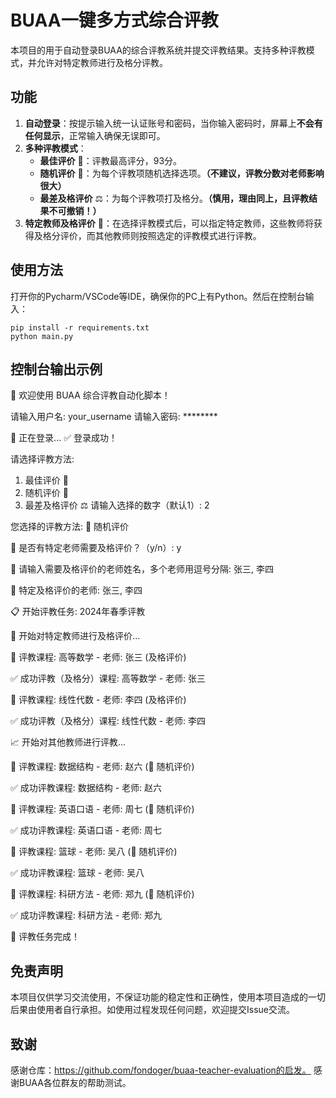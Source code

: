 # BUAA一键多方式综合评教

本项目的用于自动登录BUAA的综合评教系统并提交评教结果。支持多种评教模式，并允许对特定教师进行及格分评教。

## 功能

1. **自动登录**：按提示输入统一认证账号和密码，当你输入密码时，屏幕上**不会有任何显示**，正常输入确保无误即可。
2. **多种评教模式**：
   - **最佳评价** 🌟：评教最高评分，93分。
   - **随机评价** 🎲：为每个评教项随机选择选项。**（不建议，评教分数对老师影响很大）**
   - **最差及格评价** ⚖️：为每个评教项打及格分。**（慎用，理由同上，且评教结果不可撤销！）**
3. **特定教师及格评价** 🎯：在选择评教模式后，可以指定特定教师，这些教师将获得及格分评价，而其他教师则按照选定的评教模式进行评教。

## 使用方法
打开你的Pycharm/VSCode等IDE，确保你的PC上有Python。然后在控制台输入：

```
pip install -r requirements.txt
python main.py
```

## 控制台输出示例

🔐 欢迎使用 BUAA 综合评教自动化脚本！

请输入用户名: your_username
请输入密码: ********

🔄 正在登录...
✅ 登录成功！

请选择评教方法:
1. 最佳评价 🌟
2. 随机评价 🎲
3. 最差及格评价 ⚖️
请输入选择的数字（默认1）: 2

您选择的评教方法: 🎲 随机评价

🎯 是否有特定老师需要及格评价？（y/n）: y

📝 请输入需要及格评价的老师姓名，多个老师用逗号分隔: 张三, 李四

🎯 特定及格评价的老师: 张三, 李四

📋 开始评教任务: 2024年春季评教

🎯 开始对特定教师进行及格评价...

🔹 评教课程: 高等数学 - 老师: 张三 (及格评价)

✅ 成功评教（及格分）课程: 高等数学 - 老师: 张三

🔹 评教课程: 线性代数 - 老师: 李四 (及格评价)

✅ 成功评教（及格分）课程: 线性代数 - 老师: 李四


📈 开始对其他教师进行评教...

🔸 评教课程: 数据结构 - 老师: 赵六 (🎲 随机评价)

✅ 成功评教课程: 数据结构 - 老师: 赵六

🔸 评教课程: 英语口语 - 老师: 周七 (🎲 随机评价)

✅ 成功评教课程: 英语口语 - 老师: 周七

🔸 评教课程: 篮球 - 老师: 吴八 (🎲 随机评价)

✅ 成功评教课程: 篮球 - 老师: 吴八

🔸 评教课程: 科研方法 - 老师: 郑九 (🎲 随机评价)

✅ 成功评教课程: 科研方法 - 老师: 郑九


🏁 评教任务完成！

## 免责声明
本项目仅供学习交流使用，不保证功能的稳定性和正确性，使用本项目造成的一切后果由使用者自行承担。如使用过程发现任何问题，欢迎提交Issue交流。


## 致谢
感谢仓库：https://github.com/fondoger/buaa-teacher-evaluation的启发。
感谢BUAA各位群友的帮助测试。
